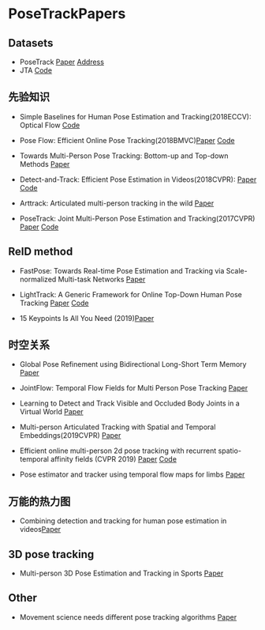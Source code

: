# PoseTrackPapers

## Datasets
- PoseTrack [Paper](http://openaccess.thecvf.com/content_cvpr_2018/papers/Andriluka_PoseTrack_A_Benchmark_CVPR_2018_paper.pdf) [Address](https://posetrack.net/)
- JTA [Code](https://github.com/fabbrimatteo/JTA-Dataset)

## 先验知识
- Simple Baselines for Human Pose Estimation and Tracking(2018ECCV): Optical Flow [Code](https://github.com/microsoft/human-pose-estimation.pytorch)

- Pose Flow: Efficient Online Pose Tracking(2018BMVC)[Paper](https://arxiv.org/pdf/1802.00977.pdf) [Code](https://arxiv.org/abs/1802.00977)

- Towards Multi-Person Pose Tracking: Bottom-up and Top-down Methods [Paper](https://posetrack.net/workshops/iccv2017/pdfs/BUTD.pdf)

- Detect-and-Track: Efficient Pose Estimation in Videos(2018CVPR): [Paper](http://openaccess.thecvf.com/content_cvpr_2018/papers/Girdhar_Detect-and-Track_Efficient_Pose_CVPR_2018_paper.pdf) [Code](https://github.com/facebookresearch/DetectAndTrack/)

- Arttrack: Articulated multi-person tracking in the wild [Paper](https://arxiv.org/abs/1612.01465.pdf)

- PoseTrack: Joint Multi-Person Pose Estimation and Tracking(2017CVPR) [Paper](https://arxiv.org/pdf/1611.07727.pdf) [Code](https://github.com/iqbalu/PoseTrack-CVPR2017)

## ReID method
- FastPose: Towards Real-time Pose Estimation and Tracking via Scale-normalized Multi-task Networks [Paper](https://arxiv.org/pdf/1908.05593.pdf)

- LightTrack: A Generic Framework for Online Top-Down Human Pose Tracking [Paper](https://arxiv.org/pdf/1905.02822.pdf) [Code](https://github.com/Guanghan/lighttrack)

- 15 Keypoints Is All You Need (2019)[Paper](https://arxiv.org/abs/1912.02323) 


## 时空关系

- Global Pose Refinement using Bidirectional Long-Short Term Memory [Paper](https://posetrack.net/workshops/iccv2017/pdfs/MPR.pdf)

- JointFlow: Temporal Flow Fields for Multi Person Pose Tracking [Paper](https://arxiv.org/abs/1805.04596)

- Learning to Detect and Track Visible and Occluded Body Joints in a Virtual World [Paper](http://openaccess.thecvf.com/content_ECCV_2018/papers/Matteo_Fabbri_Learning_to_Detect_ECCV_2018_paper.pdf)

- Multi-person Articulated Tracking with Spatial and Temporal Embeddings(2019CVPR) [Paper](https://arxiv.org/pdf/1903.09214.pdf)

- Efficient online multi-person 2d pose tracking with recurrent spatio-temporal affinity fields (CVPR 2019) [Paper](https://arxiv.org/pdf/1811.11975.pdf) [Code](https://github.com/soulslicer/openpose)

- Pose estimator and tracker using temporal flow maps for limbs [Paper](https://arxiv.org/pdf/1905.09500.pdf)

## 万能的热力图
- Combining detection and tracking for human pose estimation in videos[Paper](https://arxiv.org/pdf/2003.13743.pdf)

## 3D pose tracking
- Multi-person 3D Pose Estimation and Tracking in Sports [Paper](http://openaccess.thecvf.com/content_CVPRW_2019/papers/CVSports/Bridgeman_Multi-Person_3D_Pose_Estimation_and_Tracking_in_Sports_CVPRW_2019_paper.pdf)

## Other

- Movement science needs different pose tracking algorithms [Paper](https://arxiv.org/pdf/1907.10226.pdf)

